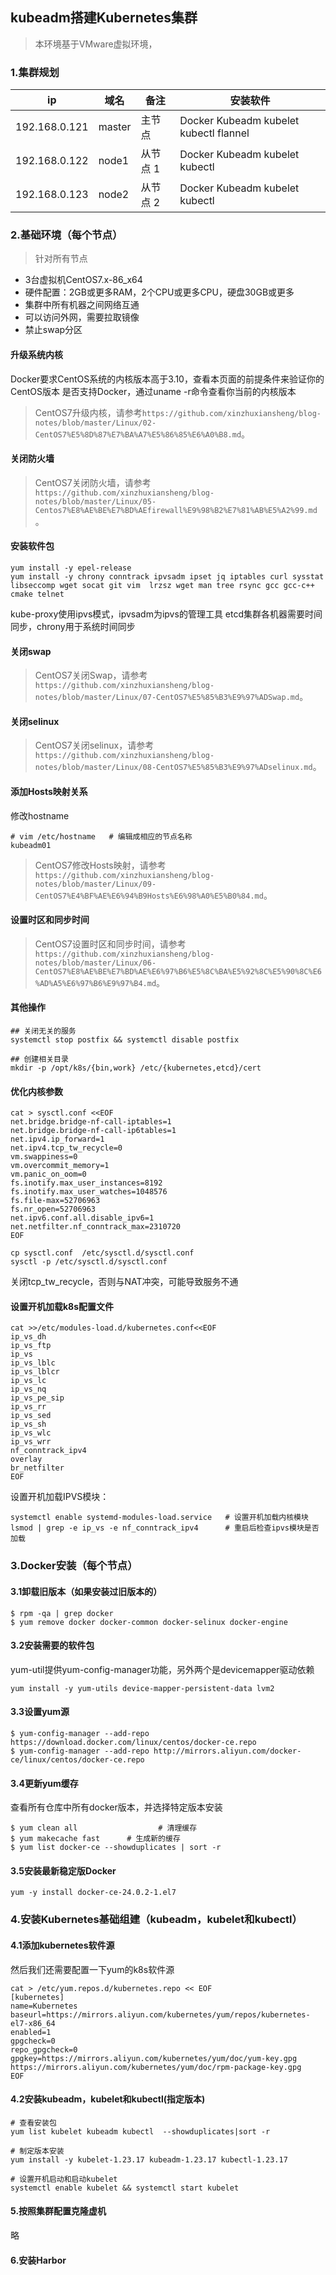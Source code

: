 ## kubeadm搭建Kubernetes集群    

>本环境基于VMware虚拟环境，

### 1.集群规划    
|   ip  |  域名  | 备注| 安装软件|
|  ----  | ----  |----  |----  |
|  192.168.0.121 | master | 主节点 |Docker Kubeadm kubelet kubectl flannel |
|  192.168.0.122 | node1 |从节点 1 |Docker Kubeadm kubelet kubectl |
|  192.168.0.123 | node2 |从节点 2 |Docker Kubeadm kubelet kubectl|

### 2.基础环境（每个节点）  

>针对所有节点   

- 3台虚拟机CentOS7.x-86_x64 
- 硬件配置：2GB或更多RAM，2个CPU或更多CPU，硬盘30GB或更多   
- 集群中所有机器之间网络互通    
- 可以访问外网，需要拉取镜像    
- 禁止swap分区  

#### 升级系统内核   
Docker要求CentOS系统的内核版本高于3.10，查看本页面的前提条件来验证你的CentOS版本
是否支持Docker，通过uname -r命令查看你当前的内核版本

>CentOS7升级内核，请参考`https://github.com/xinzhuxiansheng/blog-notes/blob/master/Linux/02-CentOS7%E5%8D%87%E7%BA%A7%E5%86%85%E6%A0%B8.md`。   

#### 关闭防火墙  

>CentOS7关闭防火墙，请参考`https://github.com/xinzhuxiansheng/blog-notes/blob/master/Linux/05-Centos7%E8%AE%BE%E7%BD%AEfirewall%E9%98%B2%E7%81%AB%E5%A2%99.md`。    

#### 安装软件包 
```shell
yum install -y epel-release
yum install -y chrony conntrack ipvsadm ipset jq iptables curl sysstat libseccomp wget socat git vim  lrzsz wget man tree rsync gcc gcc-c++ cmake telnet
```
kube-proxy使用ipvs模式，ipvsadm为ipvs的管理工具 
etcd集群各机器需要时间同步，chrony用于系统时间同步  

#### 关闭swap    

>CentOS7关闭Swap，请参考`https://github.com/xinzhuxiansheng/blog-notes/blob/master/Linux/07-CentOS7%E5%85%B3%E9%97%ADSwap.md`。    

#### 关闭selinux 

>CentOS7关闭selinux，请参考`https://github.com/xinzhuxiansheng/blog-notes/blob/master/Linux/08-CentOS7%E5%85%B3%E9%97%ADselinux.md`。   

#### 添加Hosts映射关系   
修改hostname    
```shell
# vim /etc/hostname   # 编辑成相应的节点名称
kubeadm01
```

>CentOS7修改Hosts映射，请参考`https://github.com/xinzhuxiansheng/blog-notes/blob/master/Linux/09-CentOS7%E4%BF%AE%E6%94%B9Hosts%E6%98%A0%E5%B0%84.md`。 


#### 设置时区和同步时间  


>CentOS7设置时区和同步时间，请参考`https://github.com/xinzhuxiansheng/blog-notes/blob/master/Linux/06-CentOS7%E8%AE%BE%E7%BD%AE%E6%97%B6%E5%8C%BA%E5%92%8C%E5%90%8C%E6%AD%A5%E6%97%B6%E9%97%B4.md`。    

#### 其他操作
```shell
## 关闭无关的服务
systemctl stop postfix && systemctl disable postfix 

## 创建相关目录
mkdir -p /opt/k8s/{bin,work} /etc/{kubernetes,etcd}/cert    
```


#### 优化内核参数
```shell
cat > sysctl.conf <<EOF
net.bridge.bridge-nf-call-iptables=1
net.bridge.bridge-nf-call-ip6tables=1
net.ipv4.ip_forward=1
net.ipv4.tcp_tw_recycle=0
vm.swappiness=0
vm.overcommit_memory=1
vm.panic_on_oom=0
fs.inotify.max_user_instances=8192
fs.inotify.max_user_watches=1048576
fs.file-max=52706963
fs.nr_open=52706963
net.ipv6.conf.all.disable_ipv6=1
net.netfilter.nf_conntrack_max=2310720
EOF

cp sysctl.conf  /etc/sysctl.d/sysctl.conf
sysctl -p /etc/sysctl.d/sysctl.conf
```
关闭tcp_tw_recycle，否则与NAT冲突，可能导致服务不通 

#### 设置开机加载k8s配置文件 
```shell
cat >>/etc/modules-load.d/kubernetes.conf<<EOF
ip_vs_dh
ip_vs_ftp
ip_vs
ip_vs_lblc
ip_vs_lblcr
ip_vs_lc
ip_vs_nq
ip_vs_pe_sip
ip_vs_rr
ip_vs_sed
ip_vs_sh
ip_vs_wlc
ip_vs_wrr
nf_conntrack_ipv4
overlay
br_netfilter
EOF
``` 

设置开机加载IPVS模块：  
```shell
systemctl enable systemd-modules-load.service   # 设置开机加载内核模块
lsmod | grep -e ip_vs -e nf_conntrack_ipv4      # 重启后检查ipvs模块是否加载
```


### 3.Docker安装（每个节点）      

#### 3.1卸载旧版本（如果安装过旧版本的）    
```shell
$ rpm -qa | grep docker
$ yum remove docker docker-common docker-selinux docker-engine
``` 

#### 3.2安装需要的软件包    
yum-util提供yum-config-manager功能，另外两个是devicemapper驱动依赖    
```shell
yum install -y yum-utils device-mapper-persistent-data lvm2 
```

#### 3.3设置yum源   
```shell
$ yum-config-manager --add-repo https://download.docker.com/linux/centos/docker-ce.repo
$ yum-config-manager --add-repo http://mirrors.aliyun.com/docker-ce/linux/centos/docker-ce.repo
```

#### 3.4更新yum缓存 
查看所有仓库中所有docker版本，并选择特定版本安装   
```shell
$ yum clean all                  # 清理缓存
$ yum makecache fast      # 生成新的缓存
$ yum list docker-ce --showduplicates | sort -r
``` 

#### 3.5安装最新稳定版Docker     
```shell    
yum -y install docker-ce-24.0.2-1.el7
``` 

### 4.安装Kubernetes基础组建（kubeadm，kubelet和kubectl）   

#### 4.1添加kubernetes软件源
然后我们还需要配置一下yum的k8s软件源    

```
cat > /etc/yum.repos.d/kubernetes.repo << EOF
[kubernetes]
name=Kubernetes
baseurl=https://mirrors.aliyun.com/kubernetes/yum/repos/kubernetes-el7-x86_64
enabled=1
gpgcheck=0
repo_gpgcheck=0
gpgkey=https://mirrors.aliyun.com/kubernetes/yum/doc/yum-key.gpg https://mirrors.aliyun.com/kubernetes/yum/doc/rpm-package-key.gpg
EOF
```     

#### 4.2安装kubeadm，kubelet和kubectl(指定版本)
```shell
# 查看安装包
yum list kubelet kubeadm kubectl  --showduplicates|sort -r  

# 制定版本安装  
yum install -y kubelet-1.23.17 kubeadm-1.23.17 kubectl-1.23.17

# 设置开机启动和启动kubelet
systemctl enable kubelet && systemctl start kubelet
```

#### 5.按照集群配置克隆虚机 

略

#### 6.安装Harbor   
